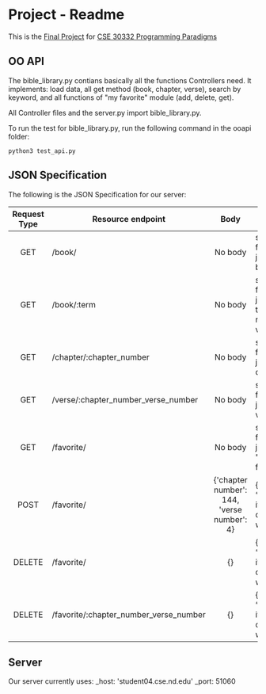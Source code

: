 # Project - Readme
This is the [Final Project] for [CSE 30332 Programming Paradigms]

## OO API
The bible_library.py contians basically all the functions Controllers need. It implements: load data, all get method (book, chapter, verse), search by keyword, and all functions of "my favorite" module (add, delete, get).

All Controller files and the server.py import bible_library.py. 

To run the test for bible_library.py, run the following command in the ooapi folder:
```
python3 test_api.py
``` 

## JSON Specification
The following is the JSON Specification for our server:

| Request Type | Resource endpoint 		  				| Body										 | Expected response 								|
|:------------:| -------------------------------------- |:------------------------------------------:| ------------------------------------------------ |
| GET          | /book/            		  				| No body 									 | string formatted json of the book                |
| GET          | /book/:term       		  				| No body 									 | string formatted json of the term-related verses |
| GET          | /chapter/:chapter_number 			    | No body 									 | string formatted json of the chapter				|
| GET          | /verse/:chapter_number_verse_number    | No body  									 | string formatted json of the verse				|
| GET          | /favorite/								| No body 									 | string formatted json of the "my favorite"		|
| POST         | /favorite/								| {'chapter number': 144, 'verse number': 4} | {“result”: “success”} if operation worked		|
| DELETE       | /favorite/								| {}      									 | {“result”: “success”} if operation worked		|
| DELETE       | /favorite/:chapter_number_verse_number | {}      									 | {“result”: “success”} if operation worked		|

## Server
Our server currently uses:
	_host: 'student04.cse.nd.edu'
	_port: 51060
 
[Final Project]: https://docs.google.com/document/d/15YQbpM2lFVR3J5dg1RQ0uKpSqXaUg0zSrnoFMKk1HKc/edit
[CSE 30332 Programming Paradigms]: https://www3.nd.edu/~skumar5/teaching/2020-fall-pp.html
